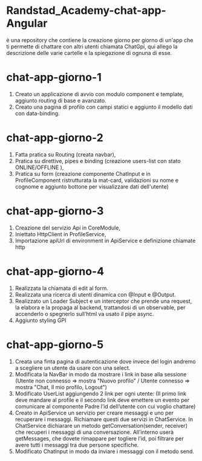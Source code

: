 # Randstad_Academy-chat-app-Angular
è una repository che contiene la creazione giorno per giorno di un'app che ti permette di chattare con altri utenti chiamata ChatGpi, qui allego la descrizione delle varie cartelle e la spiegazione di ognuna di esse.

# chat-app-giorno-1
1. Creato un applicazione di avvio con modulo component e template, aggiunto routing di base e avanzato.
2. Creato una pagina di profilo con campi statici e aggiunto il modello dati con data-binding.

# chat-app-giorno-2
1. Fatta pratica su Routing (creata navbar),
2. Pratica su direttive, pipes e binding (creazione users-list con stato ONLINE/OFFLINE ),
3. Pratica su form (creazione componente ChatInput e in ProfileComponent ristrutturata la mat-card, validazioni su nome e cognome e aggiunto bottone per visualizzare dati dell'utente)

# chat-app-giorno-3
1. Creazione del servizio Api in CoreModule,
2. Iniettato HttpClient in ProfileService,
3. Importazione apiUrl di environment in ApiService e definizione chiamate http

# chat-app-giorno-4
1. Realizzata la chiamata di edit al form. 
2. Realizzata una ricerca di utenti dinamica con @Input e @Output.
3. Realizzato un Loader Subject e un interceptor che prende una request, la elabora e la propaga al backend, trattandosi di un observable, per accenderlo o spegnerlo sull’html va usato il pipe async.
4. Aggiunto styling GPI

# chat-app-giorno-5
1. Creata una finta pagina di autenticazione dove invece del login andremo a scegliere un utente da usare con una select.
2. Modificata la NavBar in modo da mostrare i link in base alla sessione (Utente non connesso => mostra "Nuovo profilo" / Utente connesso => mostra "Chat, Il mio profilo, Logout")
3. Modificato UserList aggiungendo 2 link per ogni utente: (Il primo link deve mandare al profile e il secondo link deve emettere un evento per comunicare al componente Padre l’id dell’utente con cui voglio chattare)
4. Creato in ApiService un servizio per creare messaggi e uno per recuperare i messaggi. Richiamare questi due servizi in ChatService. In ChatService dichiarare un metodo getConversation(sender, receiver) che recuperi i messaggi di una conversazione. All’interno userà getMessages, che dovete rimappare per togliere l’id, poi filtrare per avere tutti i messaggi tra due persone specifiche.
5. Modificato ChatInput in modo da inviare i messaggi con il metodo send.

